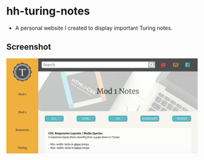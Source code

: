 # hh-turing-notes
- A personal website I created to display important Turing notes.

## Screenshot
![](turing-notes-ss.png)
